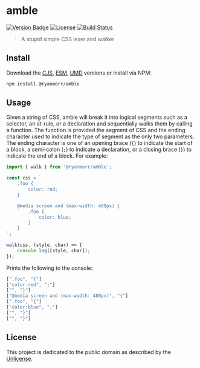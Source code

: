 # amble

[![Version Badge][version-image]][project-url]
[![License][license-image]][license-url]
[![Build Status][build-image]][build-url]

> A stupid simple CSS lexer and walker

## Install

Download the [CJS](https://github.com/ryanmorr/amble/raw/master/dist/amble.cjs.js), [ESM](https://github.com/ryanmorr/amble/raw/master/dist/amble.esm.js), [UMD](https://github.com/ryanmorr/amble/raw/master/dist/amble.umd.js) versions or install via NPM:

```sh
npm install @ryanmorr/amble
```

## Usage

Given a string of CSS, amble will break it into logical segments such as a selector, an at-rule, or a declaration and sequentially walks them by calling a function. The function is provided the segment of CSS and the ending character used to indicate the type of segment as the only two parameters. The ending character is one of an opening brace (`{`) to indicate the start of a block, a semi-colon (`;`) to indicate a declaration, or a closing brace (`}`) to indicate the end of a block. For example:

```javascript
import { walk } from '@ryanmorr/amble';

const css = `
    .foo {
        color: red;
    }

    @media screen and (max-width: 480px) {
        .foo {
            color: blue;
        }
    }
`;

walk(css, (style, char) => {
    console.log([style, char]);
});
```

Prints the following to the console:

```javascript
[".foo", "{"]
["color:red", ";"]
["", "}"]
["@media screen and (max-width: 480px)", "{"]
[".foo", "{"]
["color:blue", ";"]
["", "}"]
["", "}"]
```

## License

This project is dedicated to the public domain as described by the [Unlicense](http://unlicense.org/).

[project-url]: https://github.com/ryanmorr/amble
[version-image]: https://img.shields.io/github/package-json/v/ryanmorr/amble?color=blue&style=flat-square
[build-url]: https://github.com/ryanmorr/amble/actions
[build-image]: https://img.shields.io/github/actions/workflow/status/ryanmorr/amble/node.js.yml?style=flat-square
[license-image]: https://img.shields.io/github/license/ryanmorr/amble?color=blue&style=flat-square
[license-url]: UNLICENSE
